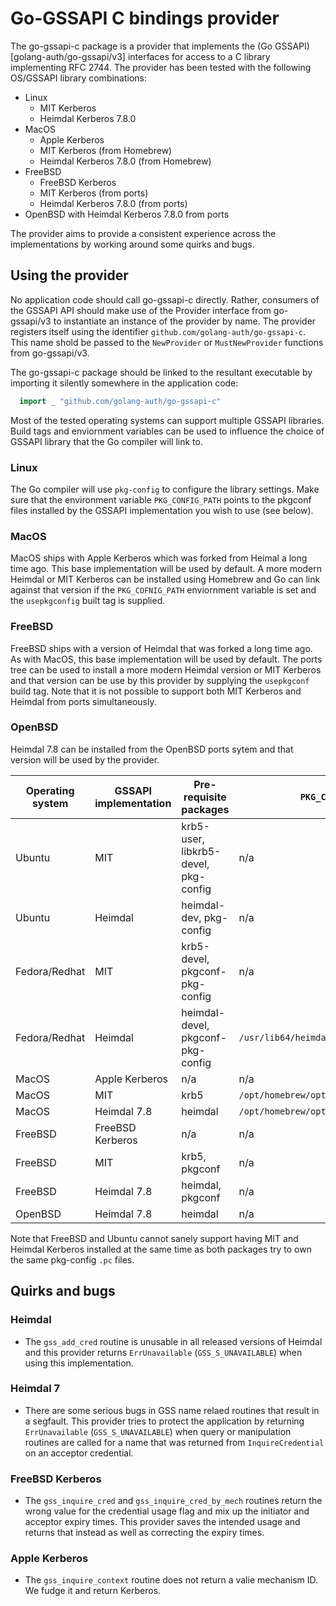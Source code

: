 # Go-GSSAPI C bindings provider

The go-gssapi-c package is a provider that implements the (Go GSSAPI)[golang-auth/go-gssapi/v3] interfaces for access to a C library implementing RFC 2744.
The provider has been tested with the following OS/GSSAPI library combinations:
 * Linux
    * MIT Kerberos
    * Heimdal Kerberos 7.8.0
 * MacOS
    * Apple Kerberos
    * MIT Kerberos (from Homebrew)
    * Heimdal Kerberos 7.8.0 (from Homebrew)
 * FreeBSD
    * FreeBSD Kerberos
    * MIT Kerberos (from ports)
    * Heimdal Kerberos 7.8.0 (from ports)
 * OpenBSD with Heimdal Kerberos 7.8.0 from ports

The provider aims to provide a consistent experience across the implementations by working around some quirks and bugs.


## Using the provider

No application code should call go-gssapi-c directly.  Rather, consumers of the GSSAPI API should make use of
the Provider interface from go-gssapi/v3 to instantiate an instance of the provider by name.  The provider registers itself using the identifier
`github.com/golang-auth/go-gssapi-c`.  This name shold be passed to the `NewProvider` or `MustNewProvider` functions from go-gssapi/v3.

The go-gssapi-c package should be linked to the resultant executable by importing it silently somewhere in the application code:

```go
  import _ "github.com/golang-auth/go-gssapi-c"
```

Most of the tested operating systems can support multiple GSSAPI libraries.  Build tags and enviornment variables can be used to influence
the choice of GSSAPI library that the Go compiler will link to.

### Linux

The Go compiler will use `pkg-config` to configure the library settings.  Make sure that the environment variable `PKG_CONFIG_PATH` points to the pkgconf
files installed by the GSSAPI implementation you wish to use (see below).

### MacOS

MacOS ships with Apple Kerberos which was forked from Heimal a long time ago.  This base implementation will be used by default.  A more modern
Heimdal or MIT Kerberos can be installed using Homebrew and Go can link against that version if the `PKG_COFNIG_PATH` enviornment variable is set
and the `usepkgconfig` built tag is supplied.

### FreeBSD

FreeBSD ships with a version of Heimdal that was forked a long time ago.  As with MacOS, this base implementation will be used by default.
The ports tree can be used to install a more modern Heimdal version or MIT Kerberos and that version can be use by this provider by
supplying the `usepkgconf` build tag.  Note that it is not possible to support both MIT Kerberos and Heimdal from ports simultaneously.

### OpenBSD

Heimdal 7.8 can be installed from the OpenBSD ports sytem and that version will be used by the provider.


| Operating system | GSSAPI implementation  | Pre-requisite packages | `PKG_CONFIG_PATH` | Build tags |
| ---------------  | ---------------------- | ---------------------- | ----------------- | ---------- |
| Ubuntu           | MIT                    | krb5-user, libkrb5-devel, pkg-config |  n/a   | n/a     |
| Ubuntu           | Heimdal                | heimdal-dev, pkg-config | n/a              | n/a        |
| Fedora/Redhat    | MIT                    | krb5-devel, pkgconf-pkg-config | n/a       | n/a        |
| Fedora/Redhat    | Heimdal                | heimdal-devel, pkgconf-pkg-config | `/usr/lib64/heimdal/lib/pkgconfig`       | n/a        |
| MacOS            | Apple Kerberos         | n/a                     | n/a              | n/a        |
| MacOS            | MIT                    | krb5                    | `/opt/homebrew/opt/krb5/lib/pkgconfig` | `usepkgconfig` |
| MacOS            | Heimdal 7.8            | heimdal                 | `/opt/homebrew/opt/heimdal/lib/pkgconfig` | `usepkgconfig` |
| FreeBSD          | FreeBSD Kerberos       | n/a                     | n/a				 | n/a        |
| FreeBSD          | MIT                    | krb5, pkgconf           | n/a 			 | `usepkgconfig`       |
| FreeBSD          | Heimdal 7.8            | heimdal, pkgconf        | n/a 			 | `usepkgconfig`        |
| OpenBSD          | Heimdal 7.8            | heimdal                 | n/a              | n/a        |

Note that FreeBSD and Ubuntu cannot sanely support having MIT and Heimdal Kerberos installed at the same time as
both packages try to own the same pkg-config `.pc` files.


## Quirks and bugs

### Heimdal

 * The `gss_add_cred` routine is unusable in all released versions of Heimdal and this provider returns 
   `ErrUnavailable` (`GSS_S_UNAVAILABLE`) when using this implementation.

### Heimdal 7

 * There are some serious bugs in GSS name relaed routines that result in a segfault.  This provider tries to protect
   the application by returning `ErrUnavailable` (`GSS_S_UNAVAILABLE`) when query or manipulation routines are called
   for a name that was returned from `InquireCredential` on an acceptor credential.

### FreeBSD Kerberos

 * The `gss_inquire_cred` and `gss_inquire_cred_by_mech` routines return the wrong value for the credential usage flag and
   mix up the initiator and acceptor expiry times.  This provider saves the intended usage and returns that instead as well
   as correcting the expiry times.

### Apple Kerberos

 * The `gss_inquire_context` routine does not return a valie mechanism ID.  We fudge it and return Kerberos.

 
